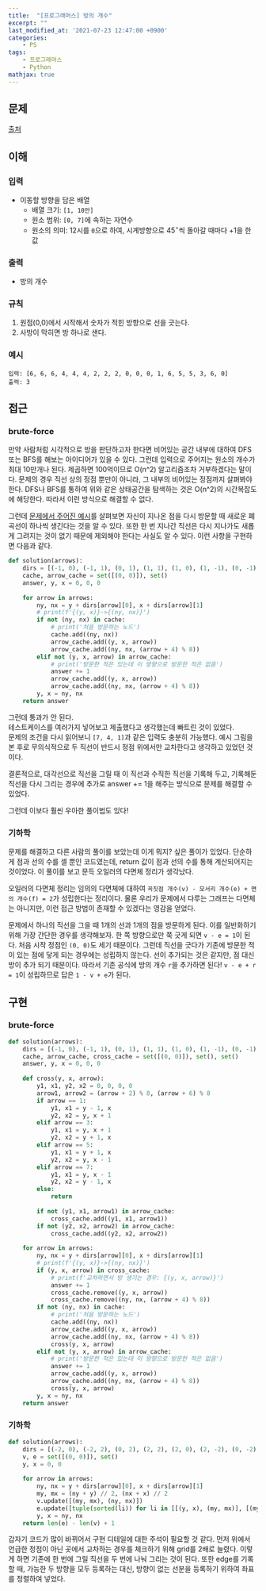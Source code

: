 ```yaml
---
title:  "[프로그래머스] 방의 개수"
excerpt: ""
last_modified_at: '2021-07-23 12:47:00 +0900'
categories:
    - PS
tags:
    - 프로그래머스
    - Python
mathjax: true
---
```

## 문제
[출처](https://programmers.co.kr/learn/courses/30/lessons/49190)

## 이해
### 입력 
* 이동할 방향을 담은 배열
    * 배열 크기: ```[1, 10만]```
    * 원소 범위: ```[0, 7]```에 속하는 자연수
    * 원소의 의미: 12시를 ```0```으로 하여, 시계방향으로 $45^\circ$씩 돌아갈 때마다 +1을 한 값

### 출력 
* 방의 개수

### 규칙
1. 원점(0,0)에서 시작해서 숫자가 적힌 방향으로 선을 긋는다.
2. 사방이 막히면 방 하나로 샌다.

### 예시
```
입력: [6, 6, 6, 4, 4, 4, 2, 2, 2, 0, 0, 0, 1, 6, 5, 5, 3, 6, 0]
출력: 3
```

## 접근
### brute-force
만약 사람처럼 시각적으로 방을 판단하고자 한다면 비어있는 공간 내부에 대하여 DFS 또는 BFS를 해보는 아이디어가 있을 수 있다. 그런데 입력으로 주어지는 원소의 개수가 최대 10만개나 된다. 제곱하면 100억이므로 O(n^2) 알고리즘조차 거부하겠다는 말이다. 문제의 경우 직선 상의 정점 뿐만이 아니라, 그 내부의 비어있는 정점까지 살펴봐야 한다. DFS나 BFS를 통하여 위와 같은 상태공간을 탐색하는 것은 O(n^2)의 시간복잡도에 해당한다. 따라서 이런 방식으로 해결할 수 없다.

그런데 [문제에서 주어진 예시](https://programmers.co.kr/learn/courses/30/lessons/49190)를 살펴보면 자신이 지나온 점을 다시 방문할 때 새로운 폐곡선이 하나씩 생긴다는 것을 알 수 있다. 또한 한 번 지나간 직선은 다시 지나가도 새롭게 그려지는 것이 없기 때문에 제외해야 한다는 사실도 알 수 있다.
이런 사항을 구현하면 다음과 같다.

```python
def solution(arrows):
    dirs = [(-1, 0), (-1, 1), (0, 1), (1, 1), (1, 0), (1, -1), (0, -1), (-1, -1)]
    cache, arrow_cache = set([(0, 0)]), set()
    answer, y, x = 0, 0, 0
        
    for arrow in arrows:
        ny, nx = y + dirs[arrow][0], x + dirs[arrow][1]
        # print(f'{(y, x)}->{(ny, nx)}')
        if not (ny, nx) in cache:
            # print('처음 방문하는 노드')
            cache.add((ny, nx))
            arrow_cache.add((y, x, arrow))
            arrow_cache.add((ny, nx, (arrow + 4) % 8))
        elif not (y, x, arrow) in arrow_cache:
            # print('방문한 적은 있는데 이 방향으로 방문한 적은 없음')
            answer += 1
            arrow_cache.add((y, x, arrow))
            arrow_cache.add((ny, nx, (arrow + 4) % 8))
        y, x = ny, nx
    return answer
```

그런데 통과가 안 된다.\
테스트케이스를 여러가지 넣어보고 제출했다고 생각했는데 빠트린 것이 있었다.\
문제의 조건을 다시 읽어보니 ```[7, 4, 1]```과 같은 입력도 충분히 가능했다. 예시 그림을 본 후로 무의식적으로 두 직선이 반드시 정점 위에서만 교차한다고 생각하고 있었던 것이다.

결론적으로, 대각선으로 직선을 그릴 때 이 직선과 수직한 직선을 기록해 두고, 기록해둔 직선을 다시 그리는 경우에 추가로 answer += 1을 해주는 방식으로 문제를 해결할 수 있었다.

그런데 이보다 훨씬 우아한 풀이법도 있다!

### 기하학
문제를 해결하고 다른 사람의 풀이를 보았는데 이게 뭐지? 싶은 풀이가 있었다. 단순하게 점과 선의 수를 셀 뿐인 코드였는데, return 값이 점과 선의 수를 통해 계산되어지는 것이었다. 이 풀이를 보고 문득 오일러의 다면체 정리가 생각났다.

오일러의 다면체 정리는 임의의 다면체에 대하여 ```꼭짓점 개수(v) - 모서리 개수(e) + 면의 개수(f) = 2```가 성립한다는 정리이다. 물론 우리가 문제에서 다루는 그래프는 다면체는 아니지만, 이런 접근 방법이 존재할 수 있겠다는 영감을 얻었다.

문제에서 하나의 직선을 그을 때 1개의 선과 1개의 점을 방문하게 된다. 이를 일반화하기 위해 가장 간단한 경우를 생각해보자. 한 쪽 방향으로만 쭉 긋게 되면 ```v - e = 1```이 된다. 처음 시작 정점인 ```(0, 0)```도 세기 때문이다. 그런데 직선을 긋다가 기존에 방문한 적이 있는 점에 닿게 되는 경우에는 성립하지 않는다. 선이 추가되는 것은 같지만, 점 대신 방이 추가 되기 때문이다. 따라서 기존 공식에 방의 개수 ```r```을 추가하면 된다! ```v - e + r = 1```이 성립하므로 답은 ```1 - v + e```가 된다.

## 구현
### brute-force
```python
def solution(arrows):
    dirs = [(-1, 0), (-1, 1), (0, 1), (1, 1), (1, 0), (1, -1), (0, -1), (-1, -1)]
    cache, arrow_cache, cross_cache = set([(0, 0)]), set(), set()
    answer, y, x = 0, 0, 0
    
    def cross(y, x, arrow):
        y1, x1, y2, x2 = 0, 0, 0, 0
        arrow1, arrow2 = (arrow + 2) % 8, (arrow + 6) % 8
        if arrow == 1:
            y1, x1 = y - 1, x
            y2, x2 = y, x + 1
        elif arrow == 3:
            y1, x1 = y, x + 1
            y2, x2 = y + 1, x
        elif arrow == 5:
            y1, x1 = y + 1, x
            y2, x2 = y, x - 1
        elif arrow == 7:
            y1, x1 = y, x - 1
            y2, x2 = y - 1, x
        else:
            return
        
        if not (y1, x1, arrow1) in arrow_cache:
            cross_cache.add((y1, x1, arrow1))
        if not (y2, x2, arrow2) in arrow_cache:
            cross_cache.add((y2, x2, arrow2))
        
    for arrow in arrows:
        ny, nx = y + dirs[arrow][0], x + dirs[arrow][1]
        # print(f'{(y, x)}->{(ny, nx)}')
        if (y, x, arrow) in cross_cache:
            # print(f'교차하면서 방 생기는 경우: {(y, x, arrow)}')
            answer += 1
            cross_cache.remove((y, x, arrow))
            cross_cache.remove((ny, nx, (arrow + 4) % 8))
        if not (ny, nx) in cache:
            # print('처음 방문하는 노드')
            cache.add((ny, nx))
            arrow_cache.add((y, x, arrow))
            arrow_cache.add((ny, nx, (arrow + 4) % 8))
            cross(y, x, arrow)
        elif not (y, x, arrow) in arrow_cache:
            # print('방문한 적은 있는데 이 방향으로 방문한 적은 없음')
            answer += 1
            arrow_cache.add((y, x, arrow))
            arrow_cache.add((ny, nx, (arrow + 4) % 8))
            cross(y, x, arrow)
        y, x = ny, nx
    return answer
```
### 기하학
```python
def solution(arrows):
    dirs = [(-2, 0), (-2, 2), (0, 2), (2, 2), (2, 0), (2, -2), (0, -2), (-2, -2)]
    v, e = set([(0, 0)]), set()
    y, x = 0, 0
        
    for arrow in arrows:
        ny, nx = y + dirs[arrow][0], x + dirs[arrow][1]
        my, mx = (ny + y) // 2, (nx + x) // 2
        v.update([(my, mx), (ny, nx)])
        e.update([tuple(sorted(li)) for li in [[(y, x), (my, mx)], [(my, mx), (ny, nx)]]])
        y, x = ny, nx
    return len(e) - len(v) + 1
```

갑자기 코드가 많이 바뀌어서 구현 디테일에 대한 주석이 필요할 것 같다. 먼저 위에서 언급한 정점이 아닌 곳에서 교차하는 경우를 체크하기 위해 grid를 2배로 늘렸다. 이렇게 하면 기존에 한 번에 그릴 직선을 두 번에 나눠 그리는 것이 된다. 또한 edge를 기록할 때, 가능한 두 방향을 모두 등록하는 대신, 방향이 없는 선분을 등록하기 위하여 좌표를 정렬하여 넣었다.